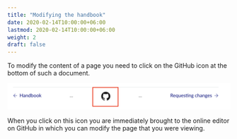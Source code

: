 ```yaml
---
title: "Modifying the handbook"
date: 2020-02-14T10:00:00+06:00
lastmod: 2020-02-14T10:00:00+06:00
weight: 2
draft: false
---
```


To modify the content of a page you need to click on the GitHub icon at the bottom of such a document.

![](./images/github.png)

When you click on this icon you are immediately brought to the online editor on GitHub in which you can modify the page that you were viewing.

